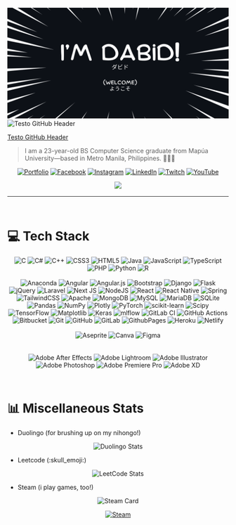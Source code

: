 ![Static GitHub Header](https://github.com/Dabidesu/Dabidesu/blob/main/assets/github_header.png?raw=true)
![Testo GitHub Header](https://github.com/Dabidesu/Dabidesu/blob/main/assets/github_header_gif.gif?raw=true)

[Testo GitHub Header](https://github.com/user-attachments/assets/f27a0ed8-8dca-48be-a52b-86090dd62408)

> I am a 23-year-old BS Computer Science graduate from Mapúa University—based in Metro Manila, Philippines. 🫡🫡🫡

<div align="center">
  
[![Portfolio](https://img.shields.io/badge/Portfolio-FFFFFF)](https://dabid.dev) [![Facebook](https://img.shields.io/badge/Facebook-%231877F2.svg?logo=Facebook&logoColor=white)](https://www.facebook.com/dabidesu/) [![Instagram](https://img.shields.io/badge/Instagram-%23E4405F.svg?logo=Instagram&logoColor=white)](https://www.instagram.com/daezgarin/) [![LinkedIn](https://img.shields.io/badge/LinkedIn-%230077B5.svg?logo=linkedin&logoColor=white)](https://www.linkedin.com/in/deagarin/) [![Twitch](https://img.shields.io/badge/Twitch-%239146FF.svg?logo=Twitch&logoColor=white)](https://www.twitch.tv/dabidesu) [![YouTube](https://img.shields.io/badge/YouTube-%23FF0000.svg?logo=YouTube&logoColor=white)](https://youtube.com/@dabidesu)
</div>

<div align="center">
  
[![](https://visitcount.itsvg.in/api?id=Dabidesu&icon=0&color=12)](https://visitcount.itsvg.in)
</div>

---

<br>

# 💻 Tech Stack

<div align="center">
  
![C](https://img.shields.io/badge/c-%2300599C.svg?style=flat&logo=c&logoColor=white) ![C#](https://img.shields.io/badge/c%23-%23239120.svg?style=flat&logo=csharp&logoColor=white) ![C++](https://img.shields.io/badge/c++-%2300599C.svg?style=flat&logo=c%2B%2B&logoColor=white) ![CSS3](https://img.shields.io/badge/css3-%231572B6.svg?style=flat&logo=css3&logoColor=white) ![HTML5](https://img.shields.io/badge/html5-%23E34F26.svg?style=flat&logo=html5&logoColor=white) ![Java](https://img.shields.io/badge/java-%23ED8B00.svg?style=flat&logo=openjdk&logoColor=white) ![JavaScript](https://img.shields.io/badge/javascript-%23323330.svg?style=flat&logo=javascript&logoColor=%23F7DF1E) ![TypeScript](https://img.shields.io/badge/typescript-%23007ACC.svg?style=flat&logo=typescript&logoColor=white) ![PHP](https://img.shields.io/badge/php-%23777BB4.svg?style=flat&logo=php&logoColor=white) ![Python](https://img.shields.io/badge/python-3670A0?style=flat&logo=python&logoColor=ffdd54) ![R](https://img.shields.io/badge/r-%23276DC3.svg?style=flat&logo=r&logoColor=white) <br><br> ![Anaconda](https://img.shields.io/badge/Anaconda-%2344A833.svg?style=flat&logo=anaconda&logoColor=white) ![Angular](https://img.shields.io/badge/angular-%23DD0031.svg?style=flat&logo=angular&logoColor=white) ![Angular.js](https://img.shields.io/badge/angular.js-%23E23237.svg?style=flat&logo=angularjs&logoColor=white) ![Bootstrap](https://img.shields.io/badge/bootstrap-%238511FA.svg?style=flat&logo=bootstrap&logoColor=white) ![Django](https://img.shields.io/badge/django-%23092E20.svg?style=flat&logo=django&logoColor=white) ![Flask](https://img.shields.io/badge/flask-%23000.svg?style=flat&logo=flask&logoColor=white) ![jQuery](https://img.shields.io/badge/jquery-%230769AD.svg?style=flat&logo=jquery&logoColor=white) ![Laravel](https://img.shields.io/badge/laravel-%23FF2D20.svg?style=flat&logo=laravel&logoColor=white) ![Next JS](https://img.shields.io/badge/Next-black?style=flat&logo=next.js&logoColor=white) ![NodeJS](https://img.shields.io/badge/node.js-6DA55F?style=flat&logo=node.js&logoColor=white) ![React](https://img.shields.io/badge/react-%2320232a.svg?style=flat&logo=react&logoColor=%2361DAFB) ![React Native](https://img.shields.io/badge/react_native-%2320232a.svg?style=flat&logo=react&logoColor=%2361DAFB) ![Spring](https://img.shields.io/badge/spring-%236DB33F.svg?style=flat&logo=spring&logoColor=white) ![TailwindCSS](https://img.shields.io/badge/tailwindcss-%2338B2AC.svg?style=flat&logo=tailwind-css&logoColor=white) ![Apache](https://img.shields.io/badge/apache-%23D42029.svg?style=flat&logo=apache&logoColor=white) ![MongoDB](https://img.shields.io/badge/MongoDB-%234ea94b.svg?style=flat&logo=mongodb&logoColor=white) ![MySQL](https://img.shields.io/badge/mysql-4479A1.svg?style=flat&logo=mysql&logoColor=white) ![MariaDB](https://img.shields.io/badge/MariaDB-003545?style=flat&logo=mariadb&logoColor=white) ![SQLite](https://img.shields.io/badge/sqlite-%2307405e.svg?style=flat&logo=sqlite&logoColor=white) ![Pandas](https://img.shields.io/badge/pandas-%23150458.svg?style=flat&logo=pandas&logoColor=white) ![NumPy](https://img.shields.io/badge/numpy-%23013243.svg?style=flat&logo=numpy&logoColor=white) ![Plotly](https://img.shields.io/badge/Plotly-%233F4F75.svg?style=flat&logo=plotly&logoColor=white) ![PyTorch](https://img.shields.io/badge/PyTorch-%23EE4C2C.svg?style=flat&logo=PyTorch&logoColor=white) ![scikit-learn](https://img.shields.io/badge/scikit--learn-%23F7931E.svg?style=flat&logo=scikit-learn&logoColor=white) ![Scipy](https://img.shields.io/badge/SciPy-%230C55A5.svg?style=flat&logo=scipy&logoColor=%white) ![TensorFlow](https://img.shields.io/badge/TensorFlow-%23FF6F00.svg?style=flat&logo=TensorFlow&logoColor=white) ![Matplotlib](https://img.shields.io/badge/Matplotlib-%23ffffff.svg?style=flat&logo=Matplotlib&logoColor=black) ![Keras](https://img.shields.io/badge/Keras-%23D00000.svg?style=flat&logo=Keras&logoColor=white) ![mlflow](https://img.shields.io/badge/mlflow-%23d9ead3.svg?style=flat&logo=numpy&logoColor=blue) ![GitLab CI](https://img.shields.io/badge/gitlab%20CI-%23181717.svg?style=flat&logo=gitlab&logoColor=white) ![GitHub Actions](https://img.shields.io/badge/github%20actions-%232671E5.svg?style=flat&logo=githubactions&logoColor=white) ![Bitbucket](https://img.shields.io/badge/bitbucket-%230047B3.svg?style=flat&logo=bitbucket&logoColor=white) ![Git](https://img.shields.io/badge/git-%23F05033.svg?style=flat&logo=git&logoColor=white) ![GitHub](https://img.shields.io/badge/github-%23121011.svg?style=flat&logo=github&logoColor=white) ![GitLab](https://img.shields.io/badge/gitlab-%23181717.svg?style=flat&logo=gitlab&logoColor=white) ![GithubPages](https://img.shields.io/badge/github%20pages-121013?style=flat&logo=github&logoColor=white) ![Heroku](https://img.shields.io/badge/heroku-%23430098.svg?style=flat&logo=heroku&logoColor=white) ![Netlify](https://img.shields.io/badge/netlify-%23000000.svg?style=flat&logo=netlify&logoColor=#00C7B7)  <br><br> ![Aseprite](https://img.shields.io/badge/Aseprite-FFFFFF?style=flat&logo=Aseprite&logoColor=#7D929E) ![Canva](https://img.shields.io/badge/Canva-%2300C4CC.svg?style=flat&logo=Canva&logoColor=white) ![Figma](https://img.shields.io/badge/figma-%23F24E1E.svg?style=flat&logo=figma&logoColor=white) <br> <br> <br>  ![Adobe After Effects](https://img.shields.io/badge/Adobe%20After%20Effects-9999FF.svg?style=for-the-badge&logo=Adobe%20After%20Effects&logoColor=white) ![Adobe Lightroom](https://img.shields.io/badge/Adobe%20Lightroom-31A8FF.svg?style=for-the-badge&logo=Adobe%20Lightroom&logoColor=white) ![Adobe Illustrator](https://img.shields.io/badge/adobe%20illustrator-%23FF9A00.svg?style=for-the-badge&logo=adobe%20illustrator&logoColor=white) ![Adobe Photoshop](https://img.shields.io/badge/adobe%20photoshop-%2331A8FF.svg?style=for-the-badge&logo=adobe%20photoshop&logoColor=white) ![Adobe Premiere Pro](https://img.shields.io/badge/Adobe%20Premiere%20Pro-9999FF.svg?style=for-the-badge&logo=Adobe%20Premiere%20Pro&logoColor=white) ![Adobe XD](https://img.shields.io/badge/Adobe%20XD-470137?style=for-the-badge&logo=Adobe%20XD&logoColor=#FF61F6)
</div>

<br>

# 📊 Miscellaneous Stats

<ul>
  <li>Duolingo (for brushing up on my nihongo!) </li>
</ul>

<div align="center">
  
![Duolingo Stats](https://duolingo-stats-card.vercel.app/api?username=Dabidxd&sort=xp&theme=github-dark)
</div>

<ul>
  <li>Leetcode (:skull_emoji:) </li>
</ul>

<div align="center">
  
![LeetCode Stats](https://leetcard.jacoblin.cool/Dabidesu?theme=nord&font=Shippori%20Mincho%20B1&ext=heatmap)
</div>

<ul>
  <li>Steam (i play games, too!) </li>
</ul>


<div align="center">

![Steam Card](https://card.yuy1n.io/card/76561198156830308/dark,en,badge,group)

[![Steam](https://img.shields.io/badge/steam-%23000000.svg?style=for-the-badge&logo=steam&logoColor=white)](https://steamcommunity.com/id/thebid/)
</div>


